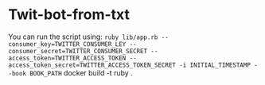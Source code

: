 # Twit-bot-from-txt

You can run the script using:
``
ruby lib/app.rb --consumer_key=TWITTER_CONSUMER_LEY --consumer_secret=TWITTER_CONSUMER_SECRET --access_token=TWITTER_ACCESS_TOKEN --access_token_secret=TWITTER_ACCESS_TOKEN_SECRET -i INITIAL_TIMESTAMP --book BOOK_PATH
``
docker build -t ruby .